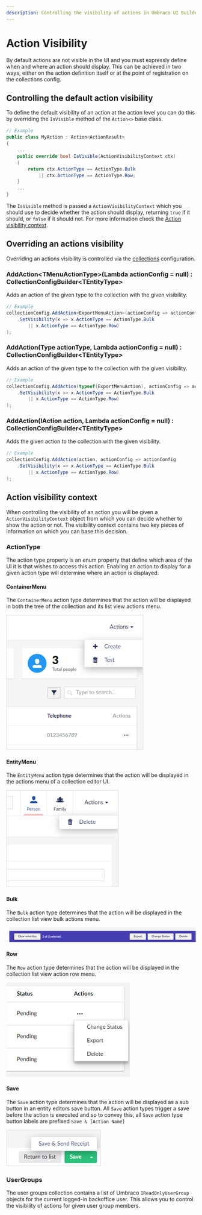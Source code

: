 ```yaml
---
description: Controlling the visibility of actions in Umbraco UI Builder, the backoffice UI builder for Umbraco.
---
```


# Action Visibility

By default actions are not visible in the UI and you must expressly define when and where an action should display. This can be achieved in two ways, either on the action definition itself or at the point of registration on the collections config.

## Controlling the default action visibility

To define the default visibility of an action at the action level you can do this by overriding the `IsVisible` method of the `Action<>` base class.

````csharp
// Example
public class MyAction : Action<ActionResult>
{
    ...
    public override bool IsVisible(ActionVisibilityContext ctx)
    {
        return ctx.ActionType == ActionType.Bulk 
            || ctx.ActionType == ActionType.Row;
    }
    ...
}
````

The `IsVisible` method is passed a `ActionVisibilityContext` which you should use to decide whether the action should display, returning `true` if it should, or `false` if it should not. For more information check the [Action visibility context](#action-visibility-context).

## Overriding an actions visibility

Overriding an actions visibility is controlled via the [collections](../collections/overview.md) configuration.

### **AddAction&lt;TMenuActionType&gt;(Lambda actionConfig = null) : CollectionConfigBuilder&lt;TEntityType&gt;**

Adds an action of the given type to the collection with the given visibility.

````csharp
// Example
collectionConfig.AddAction<ExportMenuAction>(actionConfig => actionConfig
    .SetVisibility(x => x.ActionType == ActionType.Bulk 
        || x.ActionType == ActionType.Row)
);
````

### **AddAction(Type actionType, Lambda actionConfig = null) : CollectionConfigBuilder&lt;TEntityType&gt;**

Adds an action of the given type to the collection with the given visibility.

````csharp
// Example
collectionConfig.AddAction(typeof(ExportMenuAction), actionConfig => actionConfig
    .SetVisibility(x => x.ActionType == ActionType.Bulk 
        || x.ActionType == ActionType.Row)
);
````

### **AddAction(IAction action, Lambda actionConfig = null) : CollectionConfigBuilder&lt;TEntityType&gt;**

Adds the given action to the collection with the given visibility.

````csharp
// Example
collectionConfig.AddAction(action, actionConfig => actionConfig
    .SetVisibility(x => x.ActionType == ActionType.Bulk 
        || x.ActionType == ActionType.Row)
);
````

## Action visibility context

When controlling the visibility of an action you will be given a `ActionVisibilityContext` object from which you can decide whether to show the action or not. The visibility context contains two key pieces of information on which you can base this decision.

### ActionType

The action type property is an enum property that define which area of the UI it is that wishes to access this action. Enabling an action to display for a given action type will determine where an action is displayed.

#### ContainerMenu

The `ContainerMenu` action type determines that the action will be displayed in both the tree of the collection and its list view actions menu.

![Container Menu](../images/container_actions_menu.png)

#### EntityMenu

The `EntityMenu` action type determines that the action will be displayed in the actions menu of a collection editor UI.

![Entity Menu](../images/entity_actions_menu.png)

#### Bulk

The `Bulk` action type determines that the action will be displayed in the collection list view bulk actions menu.

![Bulk Actions](../images/bulk_actions_menu.png)

#### Row

The `Row` action type determines that the action will be displayed in the collection list view action row menu.

![Row Actions](../images/row_actions_menu.png)

#### Save

The `Save` action type determines that the action will be displayed as a sub button in an entity editors save button. All `Save` action types trigger a save before the action is executed and so to convey this, all `Save` action type button labels are prefixed `Save & [Action Name]`

![Save Actions](../images/save_actions_menu.png)

### UserGroups

The user groups collection contains a list of Umbraco `IReadOnlyUserGroup` objects for the current logged-in backoffice user. This allows you to control the visibility of actions for given user group members.
